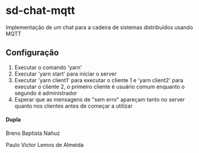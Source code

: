 # sd-chat-mqtt
Implementação de um chat para a cadeira de sistemas distribuídos usando MQTT

## Configuração
1. Executar o comando 'yarn'
2. Executar 'yarn start' para iniciar o server
3. Executar 'yarn client1' para executar o cliente 1 e 'yarn client2' para executar o cliente 2,
o primeiro cliente é usuário comum enquanto o segundo é administrador
4. Esperar que as mensagens de "sem erro" apareçam tanto no server quanto nos clientes antes de começar a utilizar

#### Dupla
Breno Baptista Nahuz

Paulo Victor Lemos de Almeida